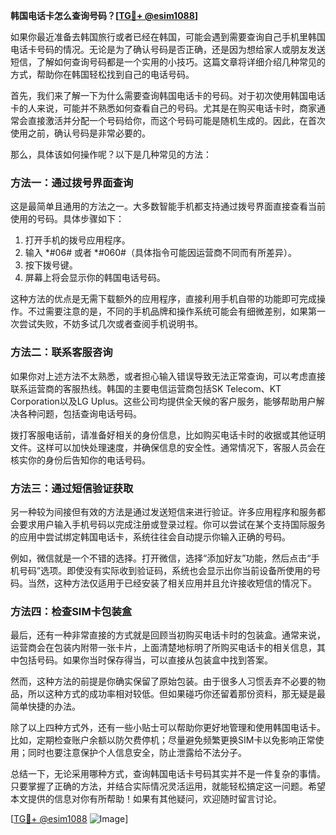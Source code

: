 **韩国电话卡怎么查询号码？[[TG💪+ @esim1088](https://t.me/s/esim1088)]**

如果你最近准备去韩国旅行或者已经在韩国，可能会遇到需要查询自己手机里韩国电话卡号码的情况。无论是为了确认号码是否正确，还是因为想给家人或朋友发送短信，了解如何查询号码都是一个实用的小技巧。这篇文章将详细介绍几种常见的方式，帮助你在韩国轻松找到自己的电话号码。

首先，我们来了解一下为什么需要查询韩国电话卡的号码。对于初次使用韩国电话卡的人来说，可能并不熟悉如何查看自己的号码。尤其是在购买电话卡时，商家通常会直接激活并分配一个号码给你，而这个号码可能是随机生成的。因此，在首次使用之前，确认号码是非常必要的。

那么，具体该如何操作呢？以下是几种常见的方法：

### 方法一：通过拨号界面查询

这是最简单且通用的方法之一。大多数智能手机都支持通过拨号界面直接查看当前使用的号码。具体步骤如下：

1. 打开手机的拨号应用程序。
2. 输入 *#06# 或者 *#060#（具体指令可能因运营商不同而有所差异）。
3. 按下拨号键。
4. 屏幕上将会显示你的韩国电话号码。

这种方法的优点是无需下载额外的应用程序，直接利用手机自带的功能即可完成操作。不过需要注意的是，不同的手机品牌和操作系统可能会有细微差别，如果第一次尝试失败，不妨多试几次或者查阅手机说明书。

### 方法二：联系客服咨询

如果你对上述方法不太熟悉，或者担心输入错误导致无法正常查询，可以考虑直接联系运营商的客服热线。韩国的主要电信运营商包括SK Telecom、KT Corporation以及LG Uplus。这些公司均提供全天候的客户服务，能够帮助用户解决各种问题，包括查询电话号码。

拨打客服电话前，请准备好相关的身份信息，比如购买电话卡时的收据或其他证明文件。这样可以加快处理速度，并确保信息的安全性。通常情况下，客服人员会在核实你的身份后告知你的电话号码。

### 方法三：通过短信验证获取

另一种较为间接但有效的方法是通过发送短信来进行验证。许多应用程序和服务都会要求用户输入手机号码以完成注册或登录过程。你可以尝试在某个支持国际服务的应用中尝试绑定韩国电话卡，系统往往会自动提示你输入正确的号码。

例如，微信就是一个不错的选择。打开微信，选择“添加好友”功能，然后点击“手机号码”选项。即使没有实际收到验证码，系统也会显示出你当前设备所使用的号码。当然，这种方法仅适用于已经安装了相关应用并且允许接收短信的情况下。

### 方法四：检查SIM卡包装盒

最后，还有一种非常直接的方式就是回顾当初购买电话卡时的包装盒。通常来说，运营商会在包装内附带一张卡片，上面清楚地标明了所购买电话卡的相关信息，其中包括号码。如果你当时保存得当，可以直接从包装盒中找到答案。

然而，这种方法的前提是你确实保留了原始包装。由于很多人习惯丢弃不必要的物品，所以这种方式的成功率相对较低。但如果碰巧你还留着那份资料，那无疑是最简单快捷的办法。

除了以上四种方式外，还有一些小贴士可以帮助你更好地管理和使用韩国电话卡。比如，定期检查账户余额以防欠费停机；尽量避免频繁更换SIM卡以免影响正常使用；同时也要注意保护个人信息安全，防止泄露给不法分子。

总结一下，无论采用哪种方式，查询韩国电话卡号码其实并不是一件复杂的事情。只要掌握了正确的方法，并结合实际情况灵活运用，就能轻松搞定这一问题。希望本文提供的信息对你有所帮助！如果有其他疑问，欢迎随时留言讨论。

[[TG💪+ @esim1088](https://t.me/s/esim1088) ![Image](https://i.postimg.cc/4NQfJmqS/Snipaste-2025-05-13-00-14-12.png)]